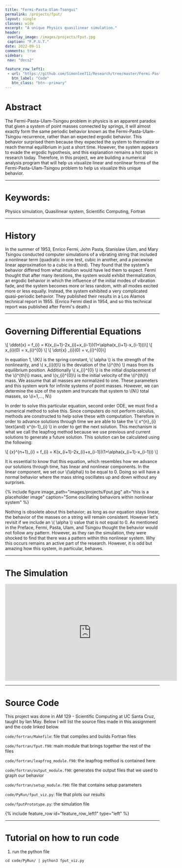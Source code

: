 ```yaml
---
title: "Fermi-Pasta-Ulam-Tsongui"
permalink: /projects/fput/
layout: single
classes: wide
excerpt: "A unique Physics quasilinear simulation."
header:
 overlay_image: /images/projects/Fput.jpg
 caption: "F.P.U.T."
date: 2022-09-11
comments: true
sidebar:
 nav: "docs2"
 
feature_row_left1:
 - url: "https://github.com/Simonlee711/Research/tree/master/Fermi-Pasta-Ulam-Tsongu"
   btn_label: "Code"
   btn_class: "btn--primary"
---
```

 
# Abstract
 
The Fermi-Pasta-Ulam-Tsingou problem in physics is an apparent paradox that given a system of point masses connected by springs, it will almost exactly form the same periodic behavior known as the Fermi-Pasta-Ulam-Tsingou recurrence, rather than an expected ergodic behavior. This behavior surprised them because they expected the system to thermalize or reach thermal equilibrium in just a short time. However, the system appears to evade the ergodic hypothesis, and this explanation remains a hot topic in research today. Therefore, in this project, we are building a numerical analysis program that will help us visualize linear and nonlinear forms of the Fermi-Pasta-Ulam-Tsingou problem to help us visualize this unique behavior.
 
---
 
# Keywords:
 
Physics simulation, Quasilinear system, Scientific Computing, Fortran
 
---
 
# History
 
In the summer of 1953, Enrico Fermi, John Pasta, Stanislaw Ulam, and Mary Tsingou conducted computer simulations of a vibrating string that included a nonlinear term (quadratic in one test, cubic in another, and a piecewise linear approximation to a cubic in a third). They found that the system's behavior differed from what intuition would have led them to expect. Fermi thought that after many iterations, the system would exhibit thermalization, an ergodic behavior in which the influence of the initial modes of vibration fade, and the system becomes more or less random, with all modes excited more or less equally. Instead, the system exhibited a very complicated quasi-periodic behavior. They published their results in a Los Alamos technical report in 1955. (Enrico Fermi died in 1954, and so this technical report was published after Fermi's death.)
 
---
 
# Governing Differential Equations
 
\\[ \ddot{x} = f_{i} = K(x_{i+1}-2x_{i}+x_{i-1})(1+\alpha(x_{i+1}-x_{i-1}))\\]
\\[ x_{i}(0) = x_{i}^{0} \\]
\\[ \dot{x} \_{i}(0) = v_{i}^{0}\\]
 
In equation 1, \\(K\\) is the spring constant, \\( \alpha \\) is the strength of the nonlinearity, and \\( x_{i}(t)\\) is the deviation of the \\(i^{th} \\) mass from its equilibrium position. Additionally \\( x_{i}^{0} \\) is the initial displacement of the \\(i^{th}\\) mass, and \\(v_{i}^{0}\\) is the initial velocity of the \\(i^{th}\\) mass. We assume that all masses are normalized to one. These parameters and this system work for infinite systems of point masses. However, we can determine the size of the system and truncate that system to \\(N\\) total masses, so \\(i=1,..., N\\)
 
In order to solve this particular equation, second order ODE, we must find a numerical method to solve this. Since computers do not perform calculus, methods are constructed to help solve these with computation. Therefore in order to advance solutions through time we are able to take the \\( x^{n}\_{i}  \text{and} x^{n-1}_{i} \\) in order to get the next solution. This mechanism is what we call the leapfrog method because we use previous and current solutions to generate a future solution. This solution can be calculated using the following: 
 
\\[ {x}^{n+1}\_{i} = f_{i} = K(x_{i+1}-2x_{i}+x_{i-1})(1+\alpha(x_{i+1}-x_{i-1})) \\]
 
It is essential to know that this equation, which resembles how we advance our solutions through time, has linear and nonlinear components. In the linear component, we set our \\(\alpha\\) to be equal to 0. Doing so will have a normal behavior where the mass string oscillates up and down without any surprises.
 
{% include figure image_path="images/projects/Fput.jpg" alt="this is a placeholder image" caption="Some oscillating behaviors within nonlinear system" %}
 
Nothing is obsolete about this behavior; as long as our equation stays linear, the behavior of the masses on a string will remain consistent. However let's revisit if we include an \\( \alpha \\) value that is not equal to 0. As mentioned in the Preface, Fermi, Pasta, Ulam, and Tsingou thought the behavior would not follow any pattern. However, as they ran the simulation, they were shocked to find that there was a pattern within this nonlinear system. Why this occurs remains an active part of the research. However, it is odd but amazing how this system, in particular, behaves.
 
---
 
# The Simulation
<iframe width="560" height="315" src="https://www.youtube.com/embed/XB2yuHfzlXE" title="YouTube video player" frameborder="0" allow="accelerometer; autoplay; clipboard-write; encrypted-media; gyroscope; picture-in-picture" allowfullscreen></iframe>
 
---
 
# Source Code
 
This project was done in AM 129 - Scientific Computing at UC Santa Cruz, taught by Ian May. Below I will list the source files made in this assignment and the code linked below.
 
```code/fortran/Makefile```: file that compiles and builds Fortran files
 
```code/fortran/fput.f90```: main module that brings together the rest of the files
 
```code/fortran/leapfrog_module.f90```: the leapfrog method is contained here
 
```code/fortran/output_module.f90```: generates the output files that we used to graph our behavior
 
```code/fortran/setup_module.f90```: file that contains setup parameters
 
```code/PyRun/fput_viz.py```: file that plots our results
 
```code/fputPrototype.py```: the simulation file
 
{% include feature_row id="feature_row_left1" type="left" %}
 
 
---
 
# Tutorial on how to run code
 
1. run the python file
 
```cd code/PyRun/ | python3 fput_viz.py```
 
 
 
 

